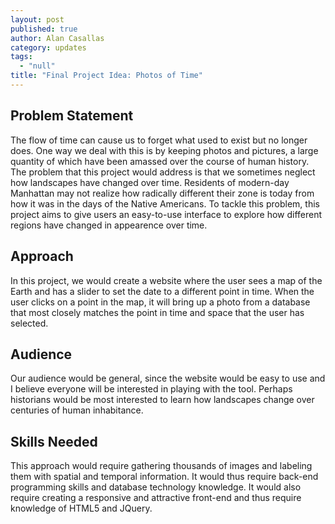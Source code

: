```yaml
---
layout: post
published: true
author: Alan Casallas
category: updates
tags: 
  - "null"
title: "Final Project Idea: Photos of Time"
---
```



## Problem Statement ##
The flow of time can cause us to forget what used to exist but no longer does. One way we deal with this is by keeping photos and pictures, a large quantity of which have been amassed over the course of human history.
The problem that this project would address is that we sometimes neglect how landscapes have changed over time. Residents of modern-day Manhattan may not realize how radically different their zone is today from how it was in the days of the Native Americans. To tackle this problem, this project aims to give users an easy-to-use interface to explore how different regions have changed in appearence over time.

## Approach ##
In this project, we would create a website where the user sees a map of the Earth and has a slider to set the date to a different point in time. When the user clicks on a point in the map, it will bring up a photo from a database that most closely matches the point in time and space that the user has selected.

## Audience ##
Our audience would be general, since the website would be easy to use and I believe everyone will be interested in playing with the tool. Perhaps historians would be most interested to learn how landscapes change over centuries of human inhabitance.

## Skills Needed ##
This approach would require gathering thousands of images and labeling them with spatial and temporal information. It would thus require back-end programming skills and database technology knowledge.
It would also require creating a responsive and attractive front-end and thus require knowledge of HTML5 and JQuery.
